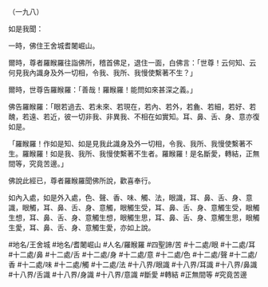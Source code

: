 （一九八）

如是我聞：

一時，佛住王舍城耆闍崛山。

爾時，尊者羅睺羅往詣佛所，稽首佛足，退住一面，白佛言：「世尊！云何知、云何見我內識身及外一切相，令我、我所、我慢使繫著不生？」

爾時，世尊告羅睺羅：「善哉！羅睺羅！能問如來甚深之義。」

佛告羅睺羅：「眼若過去、若未來、若現在，若內、若外，若麁、若細，若好、若醜，若遠、若近，彼一切非我、非異我、不相在如實知。耳、鼻、舌、身、意亦復如是。

「羅睺羅！作如是知、如是見我此識身及外一切相，令我、我所、我慢使繫著不生。羅睺羅！如是我、我所、我慢使繫著不生者。羅睺羅！是名斷愛，轉結，正無間等，究竟苦邊。」

佛說此經已，尊者羅睺羅聞佛所說，歡喜奉行。

如內入處，如是外入處，色、聲、香、味、觸、法，眼識，耳、鼻、舌、身、意識，眼觸，耳、鼻、舌、身、意觸，眼觸生受，耳、鼻、舌、身、意觸生受，眼觸生想，耳、鼻、舌、身、意觸生想，眼觸生思，耳、鼻、舌、身、意觸生思，眼觸生愛，耳、鼻、舌、身、意觸生愛，亦如上說。

#地名/王舍城
#地名/耆闍崛山
#人名/羅睺羅
#四聖諦/苦
#十二處/眼
#十二處/耳
#十二處/鼻
#十二處/舌
#十二處/身
#十二處/意
#十二處/色
#十二處/聲
#十二處/香
#十二處/味
#十二處/觸
#十二處/法
#十八界/眼識
#十八界/耳識
#十八界/鼻識
#十八界/舌識
#十八界/身識
#十八界/意識
#斷愛
#轉結
#正無間等
#究竟苦邊
